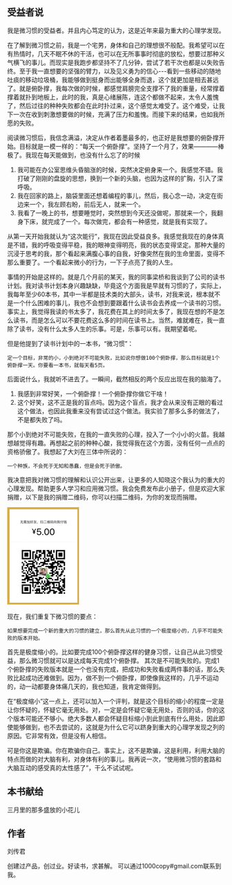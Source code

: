 ## 受益者说

我是微习惯的受益者。并且内心笃定的认为，这是近年来最为重大的心理学发现。

在了解到微习惯之前，我是一个宅男，身体和自己的理想很不般配。我希望可以在有热情时，几天不眠不休的干活，也可以在无所事事时彻底的放松，想要过那种义气横飞的事儿。而现实是我跑步都坚持不了几分钟，尝试了若干次也都是以失败告终。至于我一直想要的坚强的臂力，以及见义勇为的信心---看到一些移动的随地吐痰的移动垃圾桶，我能够做到挺身而出能够全身而退，这个就更加是相去甚远了。就是俯卧撑，我每次做的时候，都感觉肩膀完全支撑不了我的重量，经常撑着撑着就扑到地板上，此时的我，真是心绪展陈，连这个都做不起来，太令人羞愧了，然后过往的种种失败都会在此时扑过来，这个感觉太难受了。这个难受，让我下一次在收到刺激想要做的时候，充满了压力和羞愧。而接下来的结果，也如我所愿的失败。

阅读微习惯后，我信念满溢，决定从作者着墨最多的，也正好是我想要的俯卧撑开始。目标就是一模一样的：“每天一个俯卧撑”。坚持了一个月了，效果————棒极了。我现在每天能做到，也没有什么忘了的时候

1. 我可能在办公室思维头昏脑涨的时候，突然决定俯身来一个。我感觉不错。我打破了刚刚的盘旋的思想，换到一个新的头脑，也因为这样的扩胸，引入了深呼吸。
2. 我在回家的路上，脑袋里面还想着编程的事儿，然后，我心念一动，决定在街边来一个，我左顾右盼，前后无人，就来一个。
3. 我看了一晚上的书，想要睡觉时，突然想到今天还没做呢，那就来一个，我翻身下床，就完成了一个。每次做完，都会有一种感觉，就是我有实现了。

从第一天开始我就认为“这次能行”，我现在因此受益良多。我感觉我现在的身体真是不错，我的呼吸变得平稳，我的眼神变得明亮，我的状态变得坚定。那种大量的沉浸于思考的我，那个看起来满腹心事的自我，好像突然在我的生命里面，变得不那么重要了。一个看起来微小的行为，一下子点亮了我的人生。

事情的开始是这样的。就是几个月前的某天，我的同事梁桥和我谈到了公司的读书计划。我对读书计划本身兴趣缺缺，毕竟这个方面我是早就有习惯的了，实际上，我每年至少60本书，其中一半都是技术类的大部头，读书，对我来说，根本就不是一个什么困难的事儿，我也不会想到要跟着什么读书会去养成一个读书的习惯。事实上，我觉得我读的书太多了，我花费在其上的时间太多了，我现在想的不是怎么读书，而是怎么可以不要花费这么多的时间在读书上。当然，难就难在，我一直除了读书，没有什么太多人生的乐事。可是，乐事可以有。我期望着呢。

但是他提到了读书计划中的一本书，“微习惯”：

	定一个目标，非常的小，小到绝对不可能失败，比如说你想做100个俯卧撑，那么目标就是1个俯卧撑一天。你要看一本书，就每天看5页。
	
后面说什么，我就听不进去了。一瞬间，截然相反的两个反应出现在我的脑海了。

1. 我感到非常好笑，一个俯卧撑！一个俯卧撑你做它干啥！
2. 这个好笑，这不正是我的盲点吗。因为这个盲点，我才会从来没有正眼的看过这个做法，也因此我重来没有尝试过这个做法。我实验了那多么多的做法了，不是都失败了吗。

那个小到绝对不可能失败，在我的一直失败的心理，投入了一个小小的火苗。我越想越觉得有趣。再想起之前的种种心酸，我觉得我在这个方面，没有任何一点点的资格骄傲了。我想起了大刘在三体中所说的：

	一个种族，不会死于无知和愚蠢，但是会死于骄傲。

我决意把我对微习惯的理解和认识公开出来，让更多的人知晓这个我认为的重大的心理发现。帮助更多人学习和应用微习惯。我会免费发布此小册子，但是欢迎大家捐赠，以下是我的捐赠二维码，你可以扫描二维码，为你的发现而捐赠。

![](money.png)

现在，我们重复下微习惯的要点：

	如果想要完成一个新的重大的习惯的建立，那么首先从此习惯的一个极度缩小的，几乎不可能失败的版本开始。

首先是极度缩小的。比如要完成100个俯卧撑这样的健身习惯，让自己从此习惯受益，那么微习惯就可以是达成每天完成1个俯卧撑。
其次是不可能失败的。完成1个俯卧撑的失败版本就是一个也没有完成，把成功和失败看成两件事的话，那么失败比起成功还难做到。因为，做不到一个俯卧撑，即使像我这样的，几乎不运动的，动一动都要身体痛几天的，我也知道，我肯定做得到。

在“极度缩小”这一点上，还可以加入一个评判，就是这个目标的缩小的程度一定是让你怀疑的，怀疑它毫无用处。对，一定是会怀疑它毫无用处，否则的话，你的这个版本可能还不够小。绝大多数人都会怀疑目标缩小到此到底有什么用处，因此即使能够做到，也不去尝试的，这就是为什么它可以跻身到重大的心理学发现之列的原因。它非常有效，但是没有人相信。

可是你这是欺骗。你在欺骗你自己。事实上，这不是欺骗，这是利用，利用大脑的特点而做的对大脑有利，对身体有利的事儿。我再说一次，“使用微习惯的套路和大脑互动的感受真的太性感了”，干么不试试呢。

## 本书献给

三月里的那多盛放的小花儿

## 作者

刘传君

创建过产品，创过业。好读书，求甚解。 可以通过1000copy#gmail.com联系到我。

